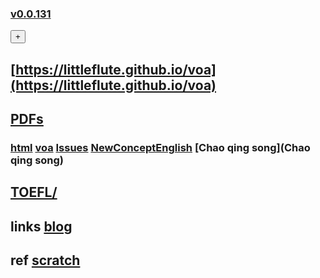 <DIV ID = 'id_div_4_english_blPlx'></div>

### [v0.0.131 ](https://github.com/littleflute/english/edit/master/README.md) 
<div><button id="id_btn_4_blApp">+</button></div>

 
<script src="http://open.iciba.com/huaci/huaci.js" ></script>

## [https://littleflute.github.io/voa](https://littleflute.github.io/voa)
## [PDFs](PDFs)
### [html](html) [voa](voa) [Issues](Issues) [NewConceptEnglish](NewConceptEnglish) [Chao qing song](Chao qing song) 
## [TOEFL/](https://littleflute.github.io/TOEFL/)

## links  <a target = "_blank" href = "https://littleflute.github.io/blog/">blog</a>
## ref  <a target = "_blank" href = "https://scratch.mit.edu/">scratch</a>

<script src="https://littleflute.github.io/JavaScript/w3.js"></script>
<script src="https://littleflute.github.io/JavaScript/blclass.js" ></script>
<script src="https://littleflute.github.io/JavaScript/blApp.js"></script>
<script src="blAppPlx.js"></script>
